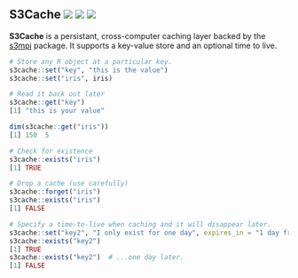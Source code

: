 ## S3Cache <a href="https://travis-ci.org/peterhurford/s3cache"><img src="https://img.shields.io/travis/peterhurford/s3cache.svg"></a> <a href="https://codecov.io/github/peterhurford/s3cache"><img src="https://img.shields.io/codecov/c/github/peterhurford/s3cache.svg"></a> <a href="https://github.com/peterhurford/s3cache/tags"><img src="https://img.shields.io/github/tag/peterhurford/s3cache.svg"></a>

**S3Cache** is a persistant, cross-computer caching layer backed by the [s3mpi](https://github.com/robertzk/s3mpi) package. It supports a key-value store and an optional time to live.

```R
# Store any R object at a particular key.
s3cache::set("key", "this is the value")
s3cache::set("iris", iris)

# Read it back out later
s3cache::get("key")
[1] "this is your value"

dim(s3cache::get("iris"))
[1] 150  5

# Check for existence
s3cache::exists("iris")
[1] TRUE

# Drop a cache (use carefully)
s3cache::forget("iris")
s3cache::exists("iris")
[1] FALSE

# Specify a time-to-live when caching and it will disappear later.
s3cache::set("key2", "I only exist for one day", expires_in = "1 day from now")
s3cache::exists("key2")
[1] TRUE
s3cache::exists("key2")  # ...one day later.
[1] FALSE
```
